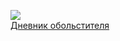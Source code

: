 ![](/books/prose_classic/Серен%20Кьеркегор/Дневник%20обольстителя.jpg)  
[Дневник обольстителя](/books/prose_classic/Серен%20Кьеркегор/Дневник%20обольстителя)
